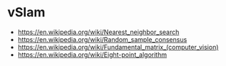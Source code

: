 # vSlam

- https://en.wikipedia.org/wiki/Nearest_neighbor_search
- https://en.wikipedia.org/wiki/Random_sample_consensus
- https://en.wikipedia.org/wiki/Fundamental_matrix_(computer_vision)
- https://en.wikipedia.org/wiki/Eight-point_algorithm